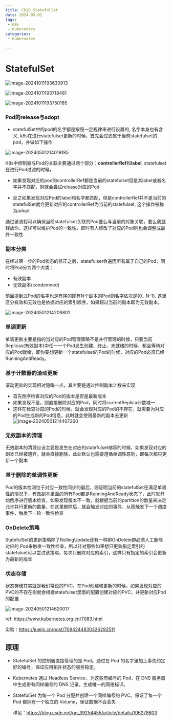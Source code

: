 ```yaml
---
title: Ch28 StatefulSet
date: 2024-05-01
tags:
 - K8s
 - Kubernetes
categories:
 - Kubernetes

---
```




# StatefulSet



![image-20241011193630913](https://markdown-1301334775.cos.eu-frankfurt.myqcloud.com/image-20241011193630913.png)

![image-20241011193718481](https://markdown-1301334775.cos.eu-frankfurt.myqcloud.com/image-20241011193718481.png)

![image-20241011193750165](https://markdown-1301334775.cos.eu-frankfurt.myqcloud.com/image-20241011193750165.png)



### Pod的release与adopt

+ statefulSet中的pod的名字都是按照一定规律来进行设置的, 名字本身也有含义, k8s在进行statefulset更新的时候，首先会过滤属于当前statefulset的pod，并做如下操作



![image-20240501214019185](https://markdown-1301334775.cos.eu-frankfurt.myqcloud.com/image-20240501214019185.png)



K8s中控制器与Pod的关联主要通过两个部分：**controllerRef**和**label**, statefulset在进行Pod过滤的时候，

+ 如果发现对应的pod的controllerRef都是当前的statefulset但是其label或者名字并不匹配，则就会尝试release对应的Pod

+ 反之如果发现对应Pod的label和名字都匹配，但是controllerRef并不是当前的statefulSet就会更新对应的controllerRef为当前的statefulset, 这个操作被称为adopt



通过该流程可以确保当前statefulset关联的Pod要么与当前的对象关联，要么我就释放你，这样可以维护Pod的一致性，即时有人修改了对应的Pod则也会调整成最终一致性.



### 副本分类

在经过第一步的Pod状态的修正之后，statefulset会遍历所有属于自己的Pod，同时将Pod分为两个大类：

+ 有效副本
+ 无效副本(condemned)

前面提到过Pod的名字也是有序的即有N个副本的Pod则名字依次是{0…N-1}, 这里区分有效和无效也是依据对应的索引顺序，如果超过当前的副本即为无效副本。

![image-20240501214209801](https://markdown-1301334775.cos.eu-frankfurt.myqcloud.com/image-20240501214209801.png)



### 单调更新

单调更新主要是指的当对应的Pod管理策略不是并行管理的时候，只要当前Replicas(有效副本)中任一一个Pod发生创建、终止、未就绪的时候，都会等待对应的Pod就绪，即你要想更新一个statefulset的Pod的时候，对应的Pod必须已经RunningAndReady。





### 基于计数器的滚动更新

滚动更新的实现相对隐晦一点，其主要是通过控制副本计数来实现

+ 首先倒序检查对应的Pod的版本是否是最新版本
+ 如果发现不是，则直接删除对应的Pod，同时将currentReplica计数减一
+ 这样在检查对应的Pod的时候，就会发现对应的Pod的不存在，就需要为对应的Pod生成新的Pod信息，此时就会使用最新的副本去更新![image-20240501214407260](https://markdown-1301334775.cos.eu-frankfurt.myqcloud.com/image-20240501214407260.png)





### 无效副本的清理

无效副本的清理应该主要是发生在对应的statefulset缩容的时候，如果发现对应的副本已经被遗弃，就会直接删除，此处默认也需要遵循单调性原则，即每次都只更新一个副本







### 基于删除的单调性更新

Pod的版本检测位于对应一致性同步的最后，则证明当前的statefulSet在满足单调性的情况下，有效副本里面的所有Pod都是RunningAndReady状态了，此时就开始倒序进行版本检查，如果发现版本不一致，就根据当前的partition的数量来决定允许并行更新的数量，在这里删除后，就会触发对应的事件，从而触发下一个调度事件，触发下一轮一致性检查





### OnDelete策略

StatefulSet的更新策略除了RollingUpdate还有一种即OnDelete即必须人工删除对应的 Pod来触发一致性检查，所以针对那些如果想只更新指定索引的statefulset可以尝试该策略，每次只删除对应的索引，这样只有指定的索引会更新为最新的版本





### 状态存储

状态存储其实就是我们常说的PVC，在Pod创建和更新的时候，如果发现对应的PVC的不存在则就会根据statefulset里面的配置创建对应的PVC，并更新对应Pod的配置



![image-20240501214620017](https://markdown-1301334775.cos.eu-frankfurt.myqcloud.com/image-20240501214620017.png)



ref: https://www.kubernetes.org.cn/7083.html



实验：https://juejin.cn/post/7094244830326292511







## 原理

+ StatefulSet 的控制器直接管理的是 Pod。通过在 Pod 的名字里加上事先约定好的编号，保证应用拓扑状态的服务稳定。

+ Kubernetes 通过 Headless Service，为这些有编号的 Pod，在 DNS 服务器中生成带有同样编号的 DNS 记录，生成唯一的网络标识。

+ StatefulSet 为每一个 Pod 分配并创建一个同样编号的 PVC。保证了每一个 Pod 都拥有一个独立的 Volume，保证数据不会丢失

  

  

  详见：https://blog.csdn.net/qq_39254455/article/details/106278603